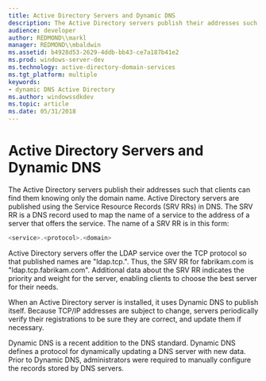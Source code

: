 ```yaml
---
title: Active Directory Servers and Dynamic DNS
description: The Active Directory servers publish their addresses such that clients can find them knowing only the domain name.
audience: developer
author: REDMOND\\markl
manager: REDMOND\\mbaldwin
ms.assetid: b4928d53-2629-4ddb-bb43-ce7a187b41e2
ms.prod: windows-server-dev
ms.technology: active-directory-domain-services
ms.tgt_platform: multiple
keywords:
- dynamic DNS Active Directory
ms.author: windowssdkdev
ms.topic: article
ms.date: 05/31/2018
---
```


# Active Directory Servers and Dynamic DNS

The Active Directory servers publish their addresses such that clients can find them knowing only the domain name. Active Directory servers are published using the Service Resource Records (SRV RRs) in DNS. The SRV RR is a DNS record used to map the name of a service to the address of a server that offers the service. The name of a SRV RR is in this form:


```C++
<service>.<protocol>.<domain>
```



Active Directory servers offer the LDAP service over the TCP protocol so that published names are "ldap.tcp.<domain>". Thus, the SRV RR for fabrikam.com is "ldap.tcp.fabrikam.com". Additional data about the SRV RR indicates the priority and weight for the server, enabling clients to choose the best server for their needs.

When an Active Directory server is installed, it uses Dynamic DNS to publish itself. Because TCP/IP addresses are subject to change, servers periodically verify their registrations to be sure they are correct, and update them if necessary.

Dynamic DNS is a recent addition to the DNS standard. Dynamic DNS defines a protocol for dynamically updating a DNS server with new data. Prior to Dynamic DNS, administrators were required to manually configure the records stored by DNS servers.

 

 




